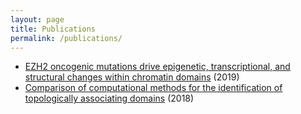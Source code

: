 ```yaml
---
layout: page
title: Publications
permalink: /publications/
---
```


- [EZH2 oncogenic mutations drive epigenetic, transcriptional, and structural changes within chromatin domains](https://www.nature.com/articles/s41588-018-0338-y) (2019)
- [Comparison of computational methods for the identification of topologically associating domains](https://genomebiology.biomedcentral.com/articles/10.1186/s13059-018-1596-9) (2018)

